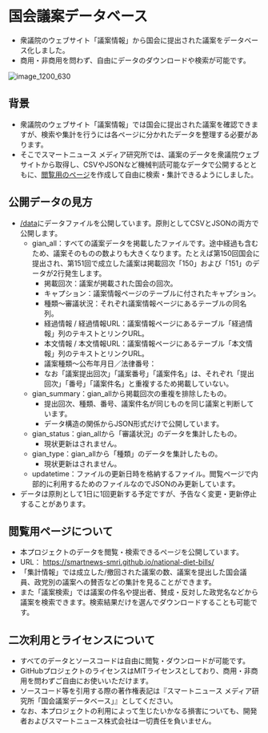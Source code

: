 # 国会議案データベース
- 衆議院のウェブサイト「議案情報」から国会に提出された議案をデータベース化しました。
- 商用・非商用を問わず、自由にデータのダウンロードや検索が可能です。


![image_1200_630](https://user-images.githubusercontent.com/12462251/168564311-bb730e6c-a01c-47c2-aecd-3cbf5a314e24.png)


## 背景

- 衆議院のウェブサイト「議案情報」では国会に提出された議案を確認できますが、検索や集計を行うには各ページに分かれたデータを整理する必要があります。
- そこでスマートニュース メディア研究所では、議案のデータを衆議院ウェブサイトから取得し、CSVやJSONなど機械判読可能なデータで公開するとともに、[閲覧用のページ](https://smartnews-smri.github.io/national-diet-bills/)を作成して自由に検索・集計できるようにしました。



## 公開データの見方

- [/data](https://github.com/smartnews-smri/national-diet-bills/tree/main/data)にデータファイルを公開しています。原則としてCSVとJSONの両方で公開します。
  - gian_all：すべての議案データを掲載したファイルです。途中経過も含むため、議案そのものの数よりも大きくなります。たとえば第150回国会に提出され、第151回で成立した議案は掲載回次「150」および「151」のデータが2行発生します。
    - 掲載回次：議案が掲載された国会の回次。
    - キャプション：議案情報ページのテーブルに付されたキャプション。
    - 種類〜審議状況：それぞれ議案情報ページにあるテーブルの同名列。
    - 経過情報 / 経過情報URL：議案情報ページにあるテーブル「経過情報」列のテキストとリンクURL。
    - 本文情報 / 本文情報URL：議案情報ページにあるテーブル「本文情報」列のテキストとリンクURL。
    - 議案種類〜公布年月日／法律番号：
    - なお「議案提出回次」「議案番号」「議案件名」は、それぞれ「提出回次」「番号」「議案件名」と重複するため掲載していない。
  - gian_summary：gian_allから掲載回次の重複を排除したもの。
    - 提出回次、種類、番号、議案件名が同じものを同じ議案と判断しています。
    - データ構造の関係からJSON形式だけで公開しています。
  - gian_status：gian_allから「審議状況」のデータを集計したもの。
    - 現状更新はされません。
  - gian_type：gian_allから「種類」のデータを集計したもの。
    - 現状更新はされません。
  - updatetime：ファイルの更新日時を格納するファイル。閲覧ページで内部的に利用するためのファイルなのでJSONのみ更新しています。
- データは原則として1日に1回更新する予定ですが、予告なく変更・更新停止することがあります。


## 閲覧用ページについて

- 本プロジェクトのデータを閲覧・検索できるページを公開しています。
- URL： https://smartnews-smri.github.io/national-diet-bills/
- 「集計情報」では成立した/撤回された議案の数、議案を提出した国会議員、政党別の議案への賛否などの集計を見ることができます。
- また「議案検索」では議案の件名や提出者、賛成・反対した政党名などから議案を検索できます。検索結果だけを選んでダウンロードすることも可能です。



## 二次利用とライセンスについて

- すべてのデータとソースコードは自由に閲覧・ダウンロードが可能です。
- GitHubプロジェクトのライセンスはMITライセンスとしており、商用・非商用を問わずご自由にお使いいただけます。
- ソースコード等を引用する際の著作権表記は『スマートニュース メディア研究所「国会議案データベース」』としてください。
- なお、本プロジェクトの利用によって生じたいかなる損害についても、開発者およびスマートニュース株式会社は一切責任を負いません。
